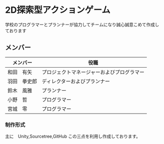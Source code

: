 # 2D探索型アクションゲーム
学校のプログラマーとプランナーが協力してチームになり誠心誠意こめて作成しております

## メンバー
|  メンバー  |  役職  |
| ---- | ---- |
| 和田　有矢  |  プロジェクトマネージャーおよびプログラマー  |
| 羽田　拳史郎  |  ディレクターおよびプランナー  |
|鈴木　風雅 | プランナー|
|小野　哲　| プログラマー |
|宮城　零　| プログラマー　|

### 制作形式
主に　Unity,Sourcetree,GitHub
この三点を利用し作成しております。
